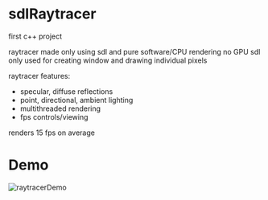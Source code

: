 
# sdlRaytracer

first c++ project

raytracer made only using sdl and pure software/CPU rendering no GPU
sdl only used for creating window and drawing individual pixels

raytracer features:
- specular, diffuse reflections
- point, directional, ambient lighting
- multithreaded rendering
- fps controls/viewing

renders 15 fps on average

# Demo
![raytracerDemo](https://github.com/tenick/sdlRaytracer/blob/master/gitResources/raytracerDemo.gif)
